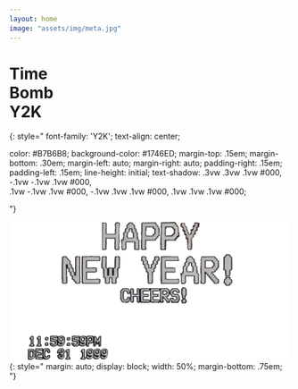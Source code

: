 ```yaml
---
layout: home
image: "assets/img/meta.jpg"
---
```

# Time <br> Bomb <br> Y2K
{: style="
font-family: 'Y2K'; 
text-align: center; 
<!-- font-size: 10vw; -->
color: #B7B6B8;
background-color: #1746ED;
margin-top: .15em;
margin-bottom: .30em;
margin-left: auto;
margin-right: auto;
padding-right: .15em;
padding-left: .15em;
line-height: initial;
text-shadow:
.3vw .3vw .1vw #000,
-.1vw -.1vw .1vw #000,  
.1vw -.1vw .1vw #000,
-.1vw .1vw .1vw #000,
.1vw .1vw .1vw #000;
<!-- border: solid #B7B6B8 4px;
width: fit-content; -->
"}

![VHS Screen Capture displaying text: Happy New Year! Cheers! 11:59:59PM Dec 31 1999](assets/img/AllVHSText2.png)
{: style="
margin: auto;
display: block;
width: 50%;
margin-bottom: .75em;
"}